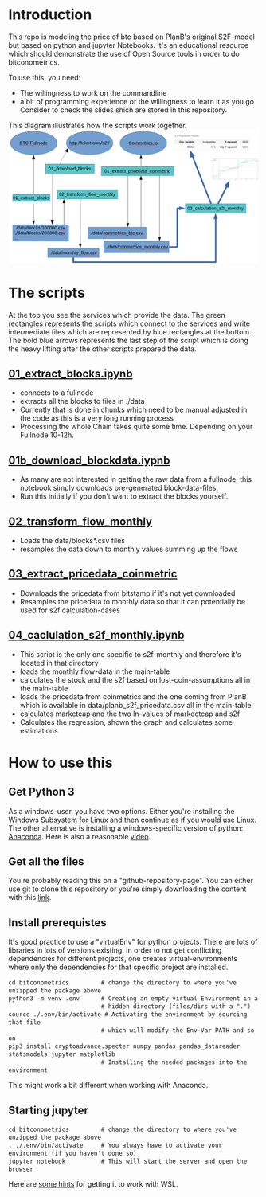 # Introduction
This repo is modeling the price of btc based on PlanB's original S2F-model but based on python and jupyter Notebooks.
It's an educational resource which should demonstrate the use of Open Source tools in order to do bitconometrics.

To use this, you need:
* The willingness to work on the commandline
* a bit of programming experience or the willingness to learn it as you go
Consider to check the slides shich are stored in this repository.

This diagram illustrates how the scripts work together.
![](docs/diagram.png)

# The scripts
At the top you see the services which provide the data. The green rectangles represents the scripts which connect to the services and write intermediate files which are represented by blue rectangles at the bottom.
The bold blue arrows represents the last step of the script which is doing the heavy lifting after the other scripts prepared the data.

## [01_extract_blocks.ipynb](01_extract_blocks.ipynb)
* connects to a fullnode 
* extracts all the blocks to files in ./data
* Currently that is done in chunks which need to be manual adjusted in the code as this is a very long running process
* Processing the whole Chain takes quite some time. Depending on your Fullnode 10-12h.

## [01b_download_blockdata.iypnb](01b_download_blockdata.iypnb)
* As many are not interested in getting the raw data from a fullnode, this notebook simply downloads pre-generated block-data-files.
* Run this initially if you don't want to extract the blocks yourself.

## [02_transform_flow_monthly](02_transform_flow_monthly.ipynb)
* Loads the data/blocks*.csv files
* resamples the data down to monthly values summing up the flows

## [03_extract_pricedata_coinmetric](03_extract_pricedata_coinmetric.ipynb)
* Downloads the pricedata from bitstamp if it's not yet downloaded
* Resamples the pricedata to monthly data so that it can potentially be used for s2f calculation-cases

## [04_caclulation_s2f_monthly.ipynb](s2f-monthly/04_caclulation_s2f_monthly.ipynb)
* This script is the only one specific to s2f-monthly and therefore it's located in that directory
* loads the monthly flow-data in the main-table
* calculates the stock and the s2f based on lost-coin-assumptions all in the main-table
* loads the pricedata from coinmetrics and the one coming from PlanB which is available in data/planb_s2f_pricedata.csv all in the main-table
* calculates marketcap and the two ln-values of markectcap and s2f
* Calculates the regression, shown the graph and calculates some estimations

# How to use this

## Get Python 3
As a windows-user, you have two options. Either you're installing the [Windows Subsystem for Linux](https://docs.microsoft.com/en-us/windows/wsl/install-win10) and then continue as if you would use Linux.
The other alternative is installing a windows-specific version of python: [Anaconda](https://problemsolvingwithpython.com/01-Orientation/01.03-Installing-Anaconda-on-Windows/). Here is also a reasonable [video](https://www.youtube.com/watch?v=LrMOrMb8-3s).

## Get all the files
You're probably reading this on a "github-repository-page". You can either use git to clone this repository or you're simply downloading the content with this [link](https://github.com/k9ert/bitconometrics/archive/master.zip).


## Install prerequistes
It's good practice to use a "virtualEnv" for python projects. There are lots of libraries in lots of versions existing. In order to not get conflicting dependencies for different projects, one creates virtual-environments 
where only the dependencies for that specific project are installed. 

```
cd bitconometrics         # change the directory to where you've unzipped the package above
python3 -m venv .env      # Creating an empty virtual Environment in a 
                          # hidden directory (files/dirs with a ".")
source ./.env/bin/activate # Activating the environment by sourcing that file
                          # which will modify the Env-Var PATH and so on
pip3 install cryptoadvance.specter numpy pandas pandas_datareader statsmodels jupyter matplotlib
                          # Installing the needed packages into the environment
```

This might work a bit different when working with Anaconda.

## Starting jupyter

```
cd bitconometrics         # change the directory to where you've unzipped the package above
. ./.env/bin/activate     # You always have to activate your environment (if you haven't done so)
jupyter notebook          # This will start the server and open the browser
```
Here are [some hints](https://medium.com/@harshityadav95/jupyter-notebook-in-windows-subsystem-for-linux-wsl-8b46fdf0a536) for getting it to work with WSL. 